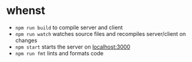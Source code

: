 # whenst

- `npm run build` to compile server and client
- `npm run watch` watches source files and recompiles server/client on changes
- `npm start` starts the server on [localhost:3000](http://localhost:3000)
- `npm run fmt` lints and formats code

